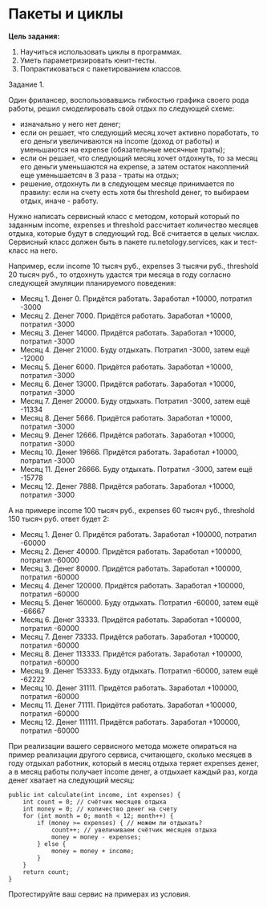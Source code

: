 # Пакеты и циклы

**Цель задания:**

1. Научиться использовать циклы в программах.
2. Уметь параметризировать юнит-тесты.
3. Попрактиковаться с пакетированием классов.

Задание 1.

Один фрилансер, воспользовавшись гибкостью графика своего рода работы, решил смоделировать свой отдых по следующей схеме:

- изначально у него нет денег;
- если он решает, что следующий месяц хочет активно поработать, то его деньги увеличиваются на income (доход от работы) и уменьшаются на expense (обязательные месячные траты);
- если он решает, что следующий месяц хочет отдохнуть, то за месяц его деньги уменьшаются на expense, а затем остаток накоплений еще уменьшаетсяч в 3 раза - траты на отдых;
- решение, отдохнуть ли в следующем месяце принимается по правилу: если на счету есть хотя бы threshold денег, то выбираем отдых, иначе - работу.

    
Нужно написать сервисный класс с методом, который который по заданным income, expenses и threshold рассчитает количество месяцев отдыха, которые будут в следующий год. Всё считается в целых числах. Сервисный класс должен быть в пакете ru.netology.services, как и тест-класс на него.

Например, если income 10 тысяч руб., expenses 3 тысячи руб., threshold 20 тысяч руб., то отдохнуть удастся три месяца в году согласно следующей эмуляции планируемого поведения:

- Месяц 1. Денег 0. Придётся работать. Заработал +10000, потратил -3000
- Месяц 2. Денег 7000. Придётся работать. Заработал +10000, потратил -3000
- Месяц 3. Денег 14000. Придётся работать. Заработал +10000, потратил -3000
- Месяц 4. Денег 21000. Буду отдыхать. Потратил -3000, затем ещё -12000
- Месяц 5. Денег 6000. Придётся работать. Заработал +10000, потратил -3000
- Месяц 6. Денег 13000. Придётся работать. Заработал +10000, потратил -3000
- Месяц 7. Денег 20000. Буду отдыхать. Потратил -3000, затем ещё -11334
- Месяц 8. Денег 5666. Придётся работать. Заработал +10000, потратил -3000
- Месяц 9. Денег 12666. Придётся работать. Заработал +10000, потратил -3000
- Месяц 10. Денег 19666. Придётся работать. Заработал +10000, потратил -3000
- Месяц 11. Денег 26666. Буду отдыхать. Потратил -3000, затем ещё -15778
- Месяц 12. Денег 7888. Придётся работать. Заработал +10000, потратил -3000

А на примере income 100 тысяч руб., expenses 60 тысяч руб., threshold 150 тысяч руб. ответ будет 2:

- Месяц 1. Денег 0. Придётся работать. Заработал +100000, потратил -60000
- Месяц 2. Денег 40000. Придётся работать. Заработал +100000, потратил -60000
- Месяц 3. Денег 80000. Придётся работать. Заработал +100000, потратил -60000
- Месяц 4. Денег 120000. Придётся работать. Заработал +100000, потратил -60000
- Месяц 5. Денег 160000. Буду отдыхать. Потратил -60000, затем ещё -66667
- Месяц 6. Денег 33333. Придётся работать. Заработал +100000, потратил -60000
- Месяц 7. Денег 73333. Придётся работать. Заработал +100000, потратил -60000
- Месяц 8. Денег 113333. Придётся работать. Заработал +100000, потратил -60000
- Месяц 9. Денег 153333. Буду отдыхать. Потратил -60000, затем ещё -62222
- Месяц 10. Денег 31111. Придётся работать. Заработал +100000, потратил -60000
- Месяц 11. Денег 71111. Придётся работать. Заработал +100000, потратил -60000
- Месяц 12. Денег 111111. Придётся работать. Заработал +100000, потратил -60000

При реализации вашего сервисного метода можете опираться на пример реализации другого сервиса, считающего, сколько месяцев в году отдыхал работник, который в месяц отдыха теряет expenses денег, а в месяц работы получает income денег, а отдыхает каждый раз, когда денег хватает на следующий месяц:

    public int calculate(int income, int expenses) {
        int count = 0; // счётчик месяцев отдыха
        int money = 0; // количество денег на счету
        for (int month = 0; month < 12; month++) {
            if (money >= expenses) { // можем ли отдыхать?
                count++; // увеличиваем счётчик месяцев отдыха
                money = money - expenses;
            } else {
                money = money + income;
            }
        }
        return count;
    }
Протестируйте ваш сервис на примерах из условия.

